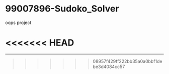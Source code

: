 # 99007896-Sudoko_Solver
oops project

<<<<<<< HEAD
=======
----------------------------------------


>>>>>>> 08957f429ff222bb35a0a0bbf1debe3d4084cc57
